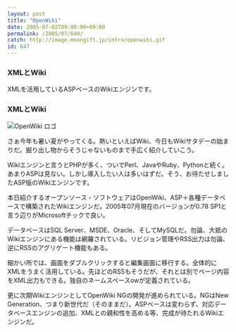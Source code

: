 ```yaml
---
layout: post
title: "OpenWiki"
date: 2005-07-02T09:00:00+09:00
permalink: /2005/07/640/
catch: http://image.moongift.jp/intro/openwiki.gif
id: 647
---
```

### XMLとWiki
  
XMLを活用しているASPベースのWikiエンジンです。  
<!--more-->  

### XMLとWiki
  

![OpenWiki ロゴ](http://image.moongift.jp/intro/openwiki.gif "OpenWiki ロゴ")

  

さぁ今年も暑い夏がやってくる。熱いといえばWiki、今日もWikiサタデーの始まりだ。掘り出し物からそうじゃないものまで手広く紹介していこう。

  

Wikiエンジンと言うとPHPが多く、ついでPerl、JavaやRuby、Pythonと続く。あまりASPは見ない。しかし導入したい人は多いはずだ。そう、お待たせしましたASP版のWikiエンジンです。

  

本日紹介するオープンソース・ソフトウェアはOpenWiki、ASP＋各種データベースで構築されたWikiエンジンだ。2005年07月現在のバージョンが0.78 SP1と言う辺りがMicrosoftチックで良い。

  

データベースはSQL Server、MSDE、Oracle、そしてMySQLだ。勿論、大抵のWikiエンジンにある機能は網羅されている。リビジョン管理やRSS出力は勿論、逆にRSSのアグリゲート機能もある。

  

細かい所では、画面をダブルクリックすると編集画面に移行する。全体的にXMLをうまく活用している。先ほどのRSSもそうだが、それとは別でページ内容をXML出力もできる。独自のネームスペースowが定義されている。

  

更に次期WikiエンジンとしてOpenWiki NGの開発が進められている。NGはNew Generation、つまり新世代だ（そのままだ）。ASPベースは変わらず、対応データベースエンジンの追加、XMLとの親和性を高める等、完成が待たれるWikiエンジンだ。

